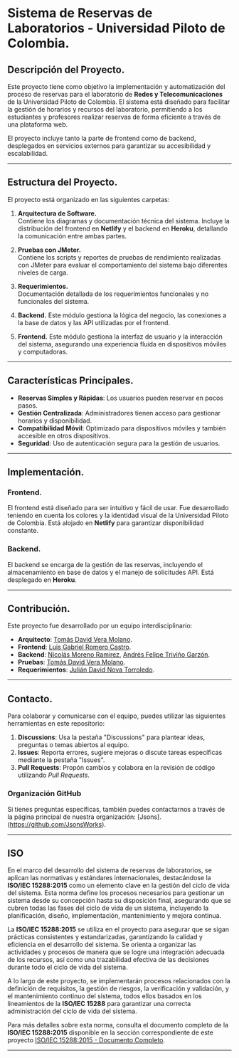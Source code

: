# Sistema de Reservas de Laboratorios - Universidad Piloto de Colombia.

## Descripción del Proyecto.

Este proyecto tiene como objetivo la implementación y automatización del proceso de reservas para el laboratorio de **Redes y Telecomunicaciones** de la Universidad Piloto de Colombia. El sistema está diseñado para facilitar la gestión de horarios y recursos del laboratorio, permitiendo a los estudiantes y profesores realizar reservas de forma eficiente a través de una plataforma web.

El proyecto incluye tanto la parte de frontend como de backend, desplegados en servicios externos para garantizar su accesibilidad y escalabilidad.

---

## Estructura del Proyecto.

El proyecto está organizado en las siguientes carpetas:

1. **Arquitectura de Software.**  
   Contiene los diagramas y documentación técnica del sistema. Incluye la distribución del frontend en **Netlify** y el backend en **Heroku**, detallando la comunicación entre ambas partes.

2. **Pruebas con JMeter.**  
   Contiene los scripts y reportes de pruebas de rendimiento realizadas con JMeter para evaluar el comportamiento del sistema bajo diferentes niveles de carga.

3. **Requerimientos.**  
   Documentación detallada de los requerimientos funcionales y no funcionales del sistema.

4. **Backend.**
   Este módulo gestiona la lógica del negocio, las conexiones a la base de datos y las API utilizadas por el frontend.

6. **Frontend.**
   Este módulo gestiona la interfaz de usuario y la interacción del sistema, asegurando una experiencia fluida en dispositivos móviles y computadoras.

---

## Características Principales.

- **Reservas Simples y Rápidas**: Los usuarios pueden reservar en pocos pasos.
- **Gestión Centralizada**: Administradores tienen acceso para gestionar horarios y disponibilidad.
- **Compatibilidad Móvil**: Optimizado para dispositivos móviles y también accesible en otros dispositivos.
- **Seguridad**: Uso de autenticación segura para la gestión de usuarios.

---

## Implementación.

### Frontend.
El frontend está diseñado para ser intuitivo y fácil de usar. Fue desarrollado teniendo en cuenta los colores y la identidad visual de la Universidad Piloto de Colombia. Está alojado en **Netlify** para garantizar disponibilidad constante.

### Backend.
El backend se encarga de la gestión de las reservas, incluyendo el almacenamiento en base de datos y el manejo de solicitudes API. Está desplegado en **Heroku**.

---

## Contribución.

Este proyecto fue desarrollado por un equipo interdisciplinario:

- **Arquitecto**: [Tomás David Vera Molano](https://github.com/Tomver27). 
- **Frontend**: [Luis Gabriel Romero Castro](https://github.com/Chakerr?tab=following).
- **Backend**:  [Nicolás Moreno Ramirez](https://github.com/Nicolas041020), [Andrés Felipe Triviño Garzón](https://github.com/Petriv2004).
- **Pruebas**:  [Tomás David Vera Molano](https://github.com/Tomver27).  
- **Requerimientos**: [Julián David Nova Torroledo](https://github.com/JulianNova2004).  
---
## Contacto.

Para colaborar y comunicarse con el equipo, puedes utilizar las siguientes herramientas en este repositorio:

1. **Discussions**: Usa la pestaña "Discussions" para plantear ideas, preguntas o temas abiertos al equipo.
2. **Issues**: Reporta errores, sugiere mejoras o discute tareas específicas mediante la pestaña "Issues".
3. **Pull Requests**: Propón cambios y colabora en la revisión de código utilizando *Pull Requests*.

### Organización GitHub
Si tienes preguntas específicas, también puedes contactarnos a través de la página principal de nuestra organización: [Jsons].(https://github.com/JsonsWorks).

---
## ISO

En el marco del desarrollo del sistema de reservas de laboratorios, se aplican las normativas y estándares internacionales, destacándose la **ISO/IEC 15288:2015** como un elemento clave en la gestión del ciclo de vida del sistema. Esta norma define los procesos necesarios para gestionar un sistema desde su concepción hasta su disposición final, asegurando que se cubren todas las fases del ciclo de vida de un sistema, incluyendo la planificación, diseño, implementación, mantenimiento y mejora continua.

La **ISO/IEC 15288:2015** se utiliza en el proyecto para asegurar que se sigan prácticas consistentes y estandarizadas, garantizando la calidad y eficiencia en el desarrollo del sistema. Se orienta a organizar las actividades y procesos de manera que se logre una integración adecuada de los recursos, así como una trazabilidad efectiva de las decisiones durante todo el ciclo de vida del sistema.

A lo largo de este proyecto, se implementarán procesos relacionados con la definición de requisitos, la gestión de riesgos, la verificación y validación, y el mantenimiento continuo del sistema, todos ellos basados en los lineamientos de la **ISO/IEC 15288** para garantizar una correcta administración del ciclo de vida del sistema.

Para más detalles sobre esta norma, consulta el documento completo de la **ISO/IEC 15288:2015** disponible en la sección correspondiente de este proyecto [ISO/IEC 15288:2015 - Documento Completo](ISO/README.md).

---
